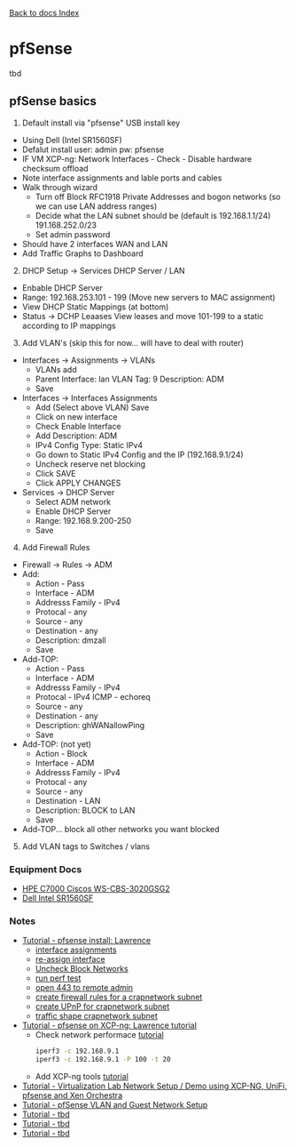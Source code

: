 [Back to docs Index](../)

# pfSense 
tbd

## pfSense basics
1. Default install via "pfsense" USB install key
  - Using Dell (Intel SR1560SF)
  - Defalut install user: admin pw: pfsense
  - IF VM XCP-ng: Network Interfaces - Check - Disable hardware checksum offload
  - Note interface assignments and lable ports and cables
  - Walk through wizard
    - Turn off Block RFC1918 Private Addresses and bogon networks (so we can use LAN address ranges)
    - Decide what the LAN subnet should be (default is 192.168.1.1/24) 191.168.252.0/23
    - Set admin password
  - Should have 2 interfaces WAN and LAN
  - Add Traffic Graphs to Dashboard 
2. DHCP Setup -> Services DHCP Server / LAN
  - Enbable DHCP Server
  - Range: 192.168.253.101 - 199 (Move new servers to MAC assignment)
  - View DHCP Static Mappings (at bottom)
  - Status -> DCHP Leaases View leases and move 101-199 to a static according to IP mappings
3. Add VLAN's (skip this for now... will have to deal with router)
  - Interfaces -> Assignments -> VLANs
    - VLANs add
    - Parent Interface: lan  VLAN Tag: 9 Description: ADM
    - Save
  - Interfaces -> Interfaces Assignments
    - Add (Select above VLAN) Save
    - Click on new interface
    - Check Enable Interface
    - Add Description: ADM
    - IPv4 Config Type: Static IPv4
    - Go down to Static IPv4 Config and the IP (192.168.9.1/24)
    - Uncheck reserve net blocking
    - Click SAVE
    - Click APPLY CHANGES
  - Services -> DHCP Server
    - Select ADM network
    - Enable DHCP Server
    - Range: 192.168.9.200-250
    - Save
4. Add Firewall Rules
  - Firewall -> Rules -> ADM
  - Add: 
    - Action - Pass
    - Interface - ADM
    - Addresss Family - IPv4
    - Protocal - any
    - Source - any
    - Destination - any
    - Description: dmzall
    - Save
  - Add-TOP:
    - Action - Pass
    - Interface - ADM
    - Addresss Family - IPv4
    - Protocal - IPv4 ICMP - echoreq
    - Source - any
    - Destination - any
    - Description: ghWANallowPing
    - Save
  - Add-TOP: (not yet)
    - Action - Block
    - Interface - ADM
    - Addresss Family - IPv4
    - Protocal - any
    - Source - any
    - Destination - LAN
    - Description: BLOCK to LAN
    - Save
  - Add-TOP... block all other networks you want blocked
5. Add VLAN tags to Switches / vlans 
  
### Equipment Docs
- [HPE C7000 Ciscos WS-CBS-3020GSG2](https://drive.google.com/drive/folders/0B1myz1MGUaPqSjB3MDJyRktYaDA)
- [Dell Intel SR1560SF](https://drive.google.com/drive/folders/0B1myz1MGUaPqSjB3MDJyRktYaDA)

### Notes
- [Tutorial - pfsense install: Lawrence](https://youtu.be/9kSZ1oM-4ZM)
  - [interface assignments](https://youtu.be/9kSZ1oM-4ZM?list=PLjGQNuuUzvms3MhpsQ4zbe_Rlbo_0x01h&t=588)
  - [re-assign interface](https://youtu.be/9kSZ1oM-4ZM?list=PLjGQNuuUzvms3MhpsQ4zbe_Rlbo_0x01h&t=651)
  - [Uncheck Block Networks](https://youtu.be/9kSZ1oM-4ZM?list=PLjGQNuuUzvms3MhpsQ4zbe_Rlbo_0x01h&t=881)
  - [run perf test](https://youtu.be/9kSZ1oM-4ZM?list=PLjGQNuuUzvms3MhpsQ4zbe_Rlbo_0x01h&t=1349)
  - [open 443 to remote admin](https://youtu.be/9kSZ1oM-4ZM?list=PLjGQNuuUzvms3MhpsQ4zbe_Rlbo_0x01h&t=1639)
  - [create firewall rules for a crapnetwork subnet](https://youtu.be/9kSZ1oM-4ZM?list=PLjGQNuuUzvms3MhpsQ4zbe_Rlbo_0x01h&t=1706)
  - [create UPnP for crapnetwork subnet](https://youtu.be/9kSZ1oM-4ZM?list=PLjGQNuuUzvms3MhpsQ4zbe_Rlbo_0x01h&t=1943)
  - [traffic shape crapnetwork subnet](https://youtu.be/9kSZ1oM-4ZM?list=PLjGQNuuUzvms3MhpsQ4zbe_Rlbo_0x01h&t=2069)
- [Tutorial - pfsense on XCP-ng: Lawrence tutorial](https://youtu.be/hy6RwgDm1p0?list=PLjGQNuuUzvms3MhpsQ4zbe_Rlbo_0x01h)
  - Check network performace [tutorial](https://youtu.be/hy6RwgDm1p0?list=PLjGQNuuUzvms3MhpsQ4zbe_Rlbo_0x01h&t=172)
    ```bash
    iperf3 -c 192.168.9.1
    iperf3 -c 192.168.9.1 -P 100 -t 20
    ```
  - Add XCP-ng tools [tutorial](https://youtu.be/hy6RwgDm1p0?list=PLjGQNuuUzvms3MhpsQ4zbe_Rlbo_0x01h&t=220)
- [Tutorial - Virtualization Lab Network Setup / Demo using XCP-NG, UniFi, pfsense and Xen Orchestra](https://www.youtube.com/watch?v=o1nwUfHsDHs)
- [Tutorial - pfSense VLAN and Guest Network Setup](https://www.youtube.com/watch?v=hhPGN4UJHAM)
- [Tutorial - tbd]()
- [Tutorial - tbd]()
- [Tutorial - tbd]()
